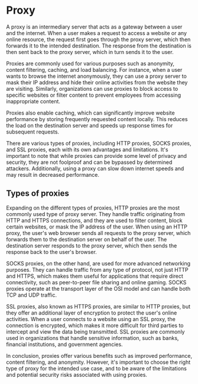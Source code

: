 # Proxy

A proxy is an intermediary server that acts as a gateway between a user and the internet. When a user makes a request to access a website or any online resource, the request first goes through the proxy server, which then forwards it to the intended destination. The response from the destination is then sent back to the proxy server, which in turn sends it to the user.

Proxies are commonly used for various purposes such as anonymity, content filtering, caching, and load balancing. For instance, when a user wants to browse the internet anonymously, they can use a proxy server to mask their IP address and hide their online activities from the website they are visiting. Similarly, organizations can use proxies to block access to specific websites or filter content to prevent employees from accessing inappropriate content.

Proxies also enable caching, which can significantly improve website performance by storing frequently requested content locally. This reduces the load on the destination server and speeds up response times for subsequent requests.

There are various types of proxies, including HTTP proxies, SOCKS proxies, and SSL proxies, each with its own advantages and limitations. It's important to note that while proxies can provide some level of privacy and security, they are not foolproof and can be bypassed by determined attackers. Additionally, using a proxy can slow down internet speeds and may result in decreased performance.

## Types of proxies

Expanding on the different types of proxies, HTTP proxies are the most commonly used type of proxy server. They handle traffic originating from HTTP and HTTPS connections, and they are used to filter content, block certain websites, or mask the IP address of the user. When using an HTTP proxy, the user's web browser sends all requests to the proxy server, which forwards them to the destination server on behalf of the user. The destination server responds to the proxy server, which then sends the response back to the user's browser.

SOCKS proxies, on the other hand, are used for more advanced networking purposes. They can handle traffic from any type of protocol, not just HTTP and HTTPS, which makes them useful for applications that require direct connectivity, such as peer-to-peer file sharing and online gaming. SOCKS proxies operate at the transport layer of the OSI model and can handle both TCP and UDP traffic.

SSL proxies, also known as HTTPS proxies, are similar to HTTP proxies, but they offer an additional layer of encryption to protect the user's online activities. When a user connects to a website using an SSL proxy, the connection is encrypted, which makes it more difficult for third parties to intercept and view the data being transmitted. SSL proxies are commonly used in organizations that handle sensitive information, such as banks, financial institutions, and government agencies.

In conclusion, proxies offer various benefits such as improved performance, content filtering, and anonymity. However, it's important to choose the right type of proxy for the intended use case, and to be aware of the limitations and potential security risks associated with using proxies.